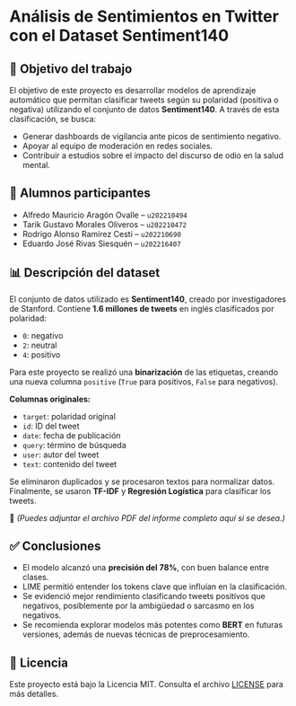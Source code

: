 # Análisis de Sentimientos en Twitter con el Dataset Sentiment140

## 🎯 Objetivo del trabajo

El objetivo de este proyecto es desarrollar modelos de aprendizaje automático que permitan clasificar tweets según su polaridad (positiva o negativa) utilizando el conjunto de datos **Sentiment140**. A través de esta clasificación, se busca:

- Generar dashboards de vigilancia ante picos de sentimiento negativo.
- Apoyar al equipo de moderación en redes sociales.
- Contribuir a estudios sobre el impacto del discurso de odio en la salud mental.

## 👥 Alumnos participantes

- Alfredo Mauricio Aragón Ovalle – `u202210494`
- Tarik Gustavo Morales Oliveros – `u202210472`
- Rodrigo Alonso Ramírez Cesti – `u202210690`
- Eduardo José Rivas Siesquén – `u202216407`

## 📊 Descripción del dataset

El conjunto de datos utilizado es **Sentiment140**, creado por investigadores de Stanford. Contiene **1.6 millones de tweets** en inglés clasificados por polaridad:

- `0`: negativo  
- `2`: neutral  
- `4`: positivo

Para este proyecto se realizó una **binarización** de las etiquetas, creando una nueva columna `positive` (`True` para positivos, `False` para negativos).

**Columnas originales:**

- `target`: polaridad original
- `id`: ID del tweet
- `date`: fecha de publicación
- `query`: término de búsqueda
- `user`: autor del tweet
- `text`: contenido del tweet

Se eliminaron duplicados y se procesaron textos para normalizar datos. Finalmente, se usaron **TF-IDF** y **Regresión Logística** para clasificar los tweets.

📎 *(Puedes adjuntar el archivo PDF del informe completo aquí si se desea.)*

## ✅ Conclusiones

- El modelo alcanzó una **precisión del 78%**, con buen balance entre clases.
- LIME permitió entender los tokens clave que influían en la clasificación.
- Se evidenció mejor rendimiento clasificando tweets positivos que negativos, posiblemente por la ambigüedad o sarcasmo en los negativos.
- Se recomienda explorar modelos más potentes como **BERT** en futuras versiones, además de nuevas técnicas de preprocesamiento.

## 📝 Licencia

Este proyecto está bajo la Licencia MIT. Consulta el archivo [LICENSE](./LICENSE) para más detalles.
